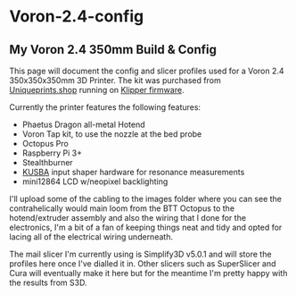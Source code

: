 # Voron-2.4-config
## My Voron 2.4 350mm Build & Config

This page will document the config and slicer profiles used for a Voron 2.4 350x350x350mm 3D Printer.
The kit was purchased from [Uniqueprints.shop](https://uniqueprints.shop) running on [Klipper firmware](https://www.klipper3d.org/Overview.html).

Currently the printer features the following features:
- Phaetus Dragon all-metal Hotend
- Voron Tap kit, to use the nozzle at the bed probe
- Octopus Pro
- Raspberry Pi 3+
- Stealthburner
- [KUSBA](https://github.com/xbst/KUSBA) input shaper hardware for resonance measurements 
- mini12864 LCD w/neopixel backlighting

I'll upload some of the cabling to the images folder where you can see the contrahelically would main loom from the BTT Octopus to the hotend/extruder assembly and also the wiring that I done for the electronics, I'm a bit of a fan of keeping things neat and tidy and opted for lacing all of the electrical wiring underneath.

The mail slicer I'm currently using is Simplify3D v5.0.1 and will store the profiles here once I've dialled it in.
Other slicers such as SuperSlicer and Cura will eventually make it here but for the meantime I'm pretty happy with the results from S3D.
